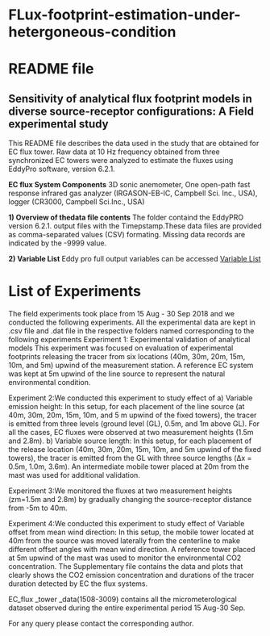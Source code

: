 # FLux-footprint-estimation-under-hetergoneous-condition
# README file 
## Sensitivity of analytical flux footprint models in diverse source-receptor configurations: A Field experimental study
This README file describes the data used in the study that are obtained for EC flux tower. Raw data at 10 Hz frequency obtained from three synchronized EC towers were analyzed to estimate the fluxes using EddyPro software, version 6.2.1.

**EC flux System Components**
3D sonic anemometer,
One open-path fast response infrared gas analyzer (IRGASON-EB-IC, Campbell Sci. Inc., USA),
logger (CR3000, Campbell Sci.Inc., USA)

**1) Overview of thedata file contents**
The folder containd the EddyPRO  version 6.2.1. output files with the Timepstamp.These data files are provided as comma-separated values (CSV) formating. Missing data records are indicated by the -9999 value.

**2) Variable List**
Eddy pro full output variables can be accessed 
[Variable List](https://www.licor.com/env/support/EddyPro/topics/output-files-full-output.html)

# List of Experiments
The field experiments took place from 15 Aug - 30 Sep 2018 and we conducted the following experiments. All the experimental data are kept in .csv file and .dat file in the respective folders named corresponding to the following experiments
Experiment 1: Experimental validation of analytical models
This experiment was focused on evaluation of experimental footprints releasing the tracer from six locations (40m, 30m, 20m, 15m, 10m, and 5m) upwind of the measurement station. A reference EC system was kept at 5m upwind of the line source to represent the natural environmental condition.

Experiment 2:We conducted this experiment to study effect of a)	Variable emission height: In this setup, for each placement of the line source (at 40m, 30m, 20m, 15m, 10m, and 5 m upwind of the fixed towers), the tracer is emitted from three levels (ground level (GL), 0.5m, and 1m above GL).  For all the cases, EC fluxes were observed at two measurement heights (1.5m and 2.8m).
b)	Variable source length: In this setup, for each placement of the release location (40m, 30m, 20m, 15m, 10m, and 5m upwind of the fixed towers), the tracer is emitted from the GL with three source lengths (Δx = 0.5m, 1.0m, 3.6m). An intermediate mobile tower placed at 20m from the mast was used for additional validation.

Experiment 3:We monitored the fluxes at two measurement heights (zm=1.5m and 2.8m) by gradually changing the source-receptor distance from -5m to 40m.

Experiment 4:We conducted this experiment to study effect of Variable offset from mean wind direction: In this setup, the mobile tower located at 40m from the source was moved laterally from the centerline to make different offset angles with mean wind direction. A reference tower placed at 5m upwind of the mast was used to monitor the environmental CO2 concentration.
The Supplementary file contains the data and plots that clearly shows the CO2 emission concentration and  durations of the tracer duration detected by EC the flux systems.

EC_flux _tower _data(1508-3009) contains all the micrometerological dataset observed during the entire experimental period 15 Aug-30 Sep.

For any query please contact the corresponding author.
